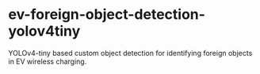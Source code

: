 # ev-foreign-object-detection-yolov4tiny
YOLOv4-tiny based custom object detection for identifying foreign objects in EV wireless charging.
